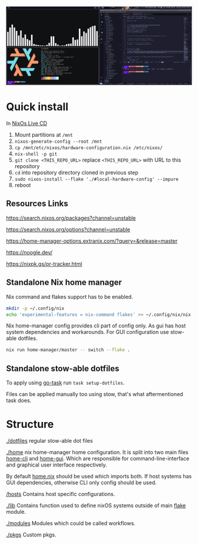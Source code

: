 ![workstation screenshot](./.assets/desktop.png)

# Quick install

In [NixOs Live CD](https://nixos.org/download/)

1. Mount partitions at `/mnt`
1. `nixos-generate-config --root /mnt`
1. `cp /mnt/etc/nixos/hardware-configuration.nix /etc/nixos/`
1. `nix-shell -p git`
1. `git clone <THIS_REPO_URL>` replace `<THIS_REPO_URL>` with URL to this repository
1. `cd` into repository directory cloned in previous step
1. `sudo nixos-install --flake './#local-hardware-config' --impure`
1. reboot

## Resources Links

<https://search.nixos.org/packages?channel=unstable>

<https://search.nixos.org/options?channel=unstable>

<https://home-manager-options.extranix.com/?query=&release=master>

<https://noogle.dev/>

<https://nixpk.gs/pr-tracker.html>

## Standalone Nix home manager

Nix command and flakes support has to be enabled.

```sh
mkdir -p ~/.config/nix
echo 'experimental-features = nix-command flakes' >> ~/.config/nix/nix.conf
```

Nix home-manager config provides cli part of config only. As gui has host system dependencies and workarounds. For GUI configuration use stow-able dotfiles.

```sh
nix run home-manager/master -- switch --flake .
```

## Standalone stow-able dotfiles

To apply using [go-task](https://taskfile.dev/) run `task setup-dotfiles`.

Files can be applied manually too using stow, that's what aftermentioned task does.

# Structure

[./dotfiles](./dotfiles) regular stow-able dot files

[./home](./home) nix home-manager home configuration.
It is split into two main files [home-cli](./home/home-cli.nix) and [home-gui](./home/home-gui.nix).
Which are responsible for command-line-interface and graphical user interface respectively.

By default [home.nix](./home/home.nix) should be used which imports both. If host systems has GUI dependencies, otherwise CLI only config should be used.

[/hosts](./hosts) Contains host specific configurations.

[./lib](./lib) Contains function used to define nixOS systems outside of main [flake](./flake.nix) module.

[./modules](./modules) Modules which could be called workflows.

[./pkgs](./pkgs) Custom pkgs.
